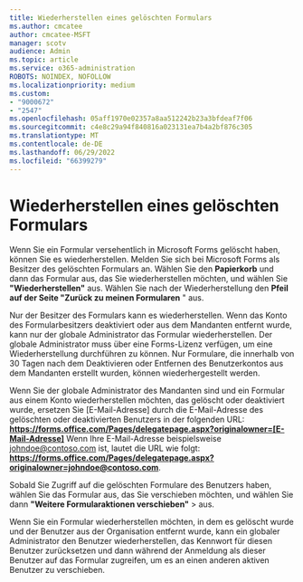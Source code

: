 ```yaml
---
title: Wiederherstellen eines gelöschten Formulars
ms.author: cmcatee
author: cmcatee-MSFT
manager: scotv
audience: Admin
ms.topic: article
ms.service: o365-administration
ROBOTS: NOINDEX, NOFOLLOW
ms.localizationpriority: medium
ms.custom:
- "9000672"
- "2547"
ms.openlocfilehash: 05aff1970e02357a8aa512242b23a3bfdeaf7f06
ms.sourcegitcommit: c4e8c29a94f840816a023131ea7b4a2bf876c305
ms.translationtype: MT
ms.contentlocale: de-DE
ms.lasthandoff: 06/29/2022
ms.locfileid: "66399279"
---
```

# <a name="restore-a-deleted-form"></a>Wiederherstellen eines gelöschten Formulars

Wenn Sie ein Formular versehentlich in Microsoft Forms gelöscht haben, können Sie es wiederherstellen. Melden Sie sich bei Microsoft Forms als Besitzer des gelöschten Formulars an. Wählen Sie den **Papierkorb** und dann das Formular aus, das Sie wiederherstellen möchten, und wählen Sie **"Wiederherstellen"** aus. Wählen Sie nach der Wiederherstellung den **Pfeil auf der Seite "Zurück zu meinen Formularen** " aus.

Nur der Besitzer des Formulars kann es wiederherstellen. Wenn das Konto des Formularbesitzers deaktiviert oder aus dem Mandanten entfernt wurde, kann nur der globale Administrator das Formular wiederherstellen. Der globale Administrator muss über eine Forms-Lizenz verfügen, um eine Wiederherstellung durchführen zu können. Nur Formulare, die innerhalb von 30 Tagen nach dem Deaktivieren oder Entfernen des Benutzerkontos aus dem Mandanten erstellt wurden, können wiederhergestellt werden.

Wenn Sie der globale Administrator des Mandanten sind und ein Formular aus einem Konto wiederherstellen möchten, das gelöscht oder deaktiviert wurde, ersetzen Sie [E-Mail-Adresse] durch die E-Mail-Adresse des gelöschten oder deaktivierten Benutzers in der folgenden URL: **https://forms.office.com/Pages/delegatepage.aspx?originalowner=[E-Mail-Adresse]** Wenn Ihre E-Mail-Adresse beispielsweise johndoe@contoso.com ist, lautet die URL wie folgt: **https://forms.office.com/Pages/delegatepage.aspx?originalowner=johndoe@contoso.com**. 

Sobald Sie Zugriff auf die gelöschten Formulare des Benutzers haben, wählen Sie das Formular aus, das Sie verschieben möchten, und wählen Sie dann **"Weitere Formularaktionen verschieben"** >  aus.

Wenn Sie ein Formular wiederherstellen möchten, in dem es gelöscht wurde und der Benutzer aus der Organisation entfernt wurde, kann ein globaler Administrator den Benutzer wiederherstellen, das Kennwort für diesen Benutzer zurücksetzen und dann während der Anmeldung als dieser Benutzer auf das Formular zugreifen, um es an einen anderen aktiven Benutzer zu verschieben. 